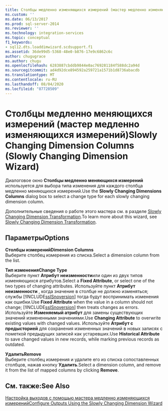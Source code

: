 ```yaml
---
title: Столбцы медленно изменяющихся измерений (мастер медленно изменяющихся измерений) | Документы Майкрософт
ms.custom: ''
ms.date: 06/13/2017
ms.prod: sql-server-2014
ms.reviewer: ''
ms.technology: integration-services
ms.topic: conceptual
f1_keywords:
- sql12.dts.loaddimwizard.scdsupport.f1
ms.assetid: 36de99d5-5368-48e0-b876-17e9c6862c6c
author: chugugrace
ms.author: chugu
ms.openlocfilehash: 6283887cbddb9844e0ac769281184f588dc2a94d
ms.sourcegitcommit: ad4d92dce894592a259721a1571b1d8736abacdb
ms.translationtype: MT
ms.contentlocale: ru-RU
ms.lasthandoff: 08/04/2020
ms.locfileid: "87728509"
---
```

# <a name="slowly-changing-dimension-columns-slowly-changing-dimension-wizard"></a><span data-ttu-id="79305-102">Столбцы медленно меняющихся измерений (мастер медленно изменяющихся измерений)</span><span class="sxs-lookup"><span data-stu-id="79305-102">Slowly Changing Dimension Columns (Slowly Changing Dimension Wizard)</span></span>
  <span data-ttu-id="79305-103">Диалоговое окно **Столбцы медленно меняющихся измерений** используется для выбора типа изменения для каждого столбца медленно меняющихся измерений.</span><span class="sxs-lookup"><span data-stu-id="79305-103">Use the **Slowly Changing Dimensions Columns** dialog box to select a change type for each slowly changing dimension column.</span></span>  
  
 <span data-ttu-id="79305-104">Дополнительные сведения о работе этого мастера см. в разделе [Slowly Changing Dimension Transformation](slowly-changing-dimension-transformation.md).</span><span class="sxs-lookup"><span data-stu-id="79305-104">To learn more about this wizard, see [Slowly Changing Dimension Transformation](slowly-changing-dimension-transformation.md).</span></span>  
  
## <a name="options"></a><span data-ttu-id="79305-105">Параметры</span><span class="sxs-lookup"><span data-stu-id="79305-105">Options</span></span>  
 <span data-ttu-id="79305-106">**Столбцы измерений**</span><span class="sxs-lookup"><span data-stu-id="79305-106">**Dimension Columns**</span></span>  
 <span data-ttu-id="79305-107">Выберите столбец измерения из списка.</span><span class="sxs-lookup"><span data-stu-id="79305-107">Select a dimension column from the list.</span></span>  
  
 <span data-ttu-id="79305-108">**Тип изменения**</span><span class="sxs-lookup"><span data-stu-id="79305-108">**Change Type**</span></span>  
 <span data-ttu-id="79305-109">Выберите пункт **Атрибут неизменности**или один из двух типов изменяющихся атрибутов.</span><span class="sxs-lookup"><span data-stu-id="79305-109">Select a **Fixed Attribute**, or select one of the two types of changing attributes.</span></span> <span data-ttu-id="79305-110">Используйте пункт **Атрибут неизменности** , когда значение в столбце не должно изменяться; службы [!INCLUDE[ssISnoversion](../../../includes/ssisnoversion-md.md)] тогда будут воспринимать изменения как ошибки.</span><span class="sxs-lookup"><span data-stu-id="79305-110">Use **Fixed Attribute** when the value in a column should not change; [!INCLUDE[ssISnoversion](../../../includes/ssisnoversion-md.md)] then treats changes as errors.</span></span> <span data-ttu-id="79305-111">Используйте **Изменяемый атрибут** для замены существующих значений измененными значениями.</span><span class="sxs-lookup"><span data-stu-id="79305-111">Use **Changing Attribute** to overwrite existing values with changed values.</span></span> <span data-ttu-id="79305-112">Используйте **Атрибут c предысторией** для сохранения измененных значений в новых записях с пометкой предыдущих записей как устаревших.</span><span class="sxs-lookup"><span data-stu-id="79305-112">Use **Historical Attribute** to save changed values in new records, while marking previous records as outdated.</span></span>  
  
 <span data-ttu-id="79305-113">**Удалить**</span><span class="sxs-lookup"><span data-stu-id="79305-113">**Remove**</span></span>  
 <span data-ttu-id="79305-114">Выберите столбец измерения и удалите его из списка сопоставленных столбцов, нажав кнопку **Удалить**.</span><span class="sxs-lookup"><span data-stu-id="79305-114">Select a dimension column, and remove it from the list of mapped columns by clicking **Remove**.</span></span>  
  
## <a name="see-also"></a><span data-ttu-id="79305-115">См. также:</span><span class="sxs-lookup"><span data-stu-id="79305-115">See Also</span></span>  
 [<span data-ttu-id="79305-116">Настройка выходов с помощью мастера медленно изменяющихся измерений</span><span class="sxs-lookup"><span data-stu-id="79305-116">Configure Outputs Using the Slowly Changing Dimension Wizard</span></span>](configure-outputs-using-the-slowly-changing-dimension-wizard.md)  
  
  
